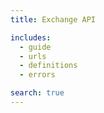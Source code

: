 ```yaml
---
title: Exchange API

includes:
  - guide
  - urls
  - definitions
  - errors

search: true
---
```


